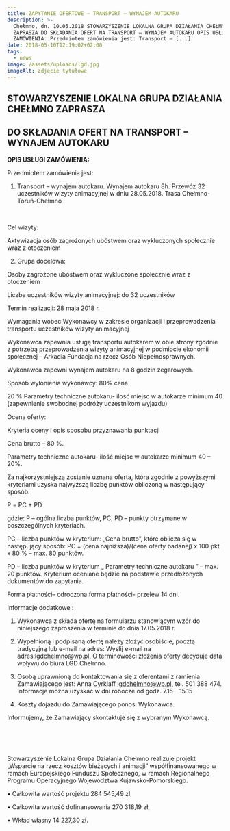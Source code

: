 ```yaml
---
title: ZAPYTANIE OFERTOWE – TRANSPORT – WYNAJEM AUTOKARU
description: >-
  Chełmno, dn. 10.05.2018 STOWARZYSZENIE LOKALNA GRUPA DZIAŁANIA CHEŁMNO
  ZAPRASZA DO SKŁADANIA OFERT NA TRANSPORT – WYNAJEM AUTOKARU OPIS USŁUGI
  ZAMÓWIENIA: Przedmiotem zamówienia jest: Transport – [...]
date: 2018-05-10T12:19:02+02:00
tags:
  - news
image: /assets/uploads/lgd.jpg
imageAlt: zdjęcie tytułowe
---
```

## STOWARZYSZENIE LOKALNA GRUPA DZIAŁANIA CHEŁMNO ZAPRASZA

## DO SKŁADANIA OFERT NA TRANSPORT – WYNAJEM AUTOKARU

**OPIS USŁUGI ZAMÓWIENIA:**

Przedmiotem zamówienia jest:

1. Transport – wynajem autokaru. Wynajem autokaru 8h. Przewóz 32 uczestników wizyty animacyjnej w dniu 28.05.2018. Trasa Chełmno-Toruń-Chełmno

<br>

Cel wizyty:

Aktywizacja osób zagrożonych ubóstwem oraz wykluczonych społecznie wraz z otoczeniem

2. Grupa docelowa:

Osoby zagrożone ubóstwem oraz wykluczone społecznie wraz z otoczeniem



Liczba uczestników wizyty animacyjnej: do 32 uczestników



Termin realizacji: 28 maja 2018 r.



Wymagania wobec Wykonawcy w zakresie organizacji i przeprowadzenia transportu uczestników wizyty animacyjnej



Wykonawca zapewnia usługę transportu autokarem w obie strony zgodnie z potrzebą przeprowadzenia wizyty animacyjnej w podmiocie ekonomii społecznej – Arkadia Fundacja na rzecz Osób Niepełnosprawnych.



Wykonawca zapewni wynajem autokaru na 8 godzin zegarowych.



Sposób wyłonienia wykonawcy: 80% cena



20 % Parametry techniczne autokaru- ilość miejsc w autokarze minimum 40 (zapewnienie swobodnej podróży uczestnikom wyjazdu)



Ocena oferty:



Kryteria oceny i opis sposobu przyznawania punktacji



Cena brutto – 80 %.



Parametry techniczne autokaru- ilość miejsc w autokarze minimum 40 – 20%.



Za najkorzystniejszą zostanie uznana oferta, która zgodnie z powyższymi kryteriami uzyska najwyższą liczbę punktów obliczoną w następujący sposób:



P = PC + PD



gdzie: P – ogólna liczba punktów, PC, PD – punkty otrzymane w poszczególnych kryteriach.



PC – liczba punktów w kryterium: „Cena brutto”, które oblicza się w następujący sposób: PC = (cena najniższa)/(cena oferty badanej) x 100 pkt x 80 % – max. 80 punktów.



PD – liczba punktów w kryterium „ Parametry techniczne autokaru ” – max. 20 punktów. Kryterium oceniane będzie na podstawie przedłożonych dokumentów do zapytania.



Forma płatności– odroczona forma płatności- przelew 14 dni.



Informacje dodatkowe :

1. Wykonawca z składa ofertę na formularzu stanowiącym wzór do niniejszego zaproszenia w terminie do dnia 17.05.2018 r. 

2. Wypełnioną i podpisaną ofertę należy złożyć osobiście, pocztą tradycyjną lub e-mail na adres: Wyslij e-mail na adres:lgdchelmno@wp.pl. O terminowości złożenia oferty decyduje data wpływu do biura LGD Chełmno.

3. Osobą uprawnioną do kontaktowania się z oferentami z ramienia Zamawiającego jest: Anna Cyrklaff lgdchelmno@wp.pl, tel. 501 388 474. Informacje można uzyskać w dni robocze od godz. 7.15 – 15.15



4. Koszty dojazdu do Zamawiającego ponosi Wykonawca.



Informujemy, że Zamawiający skontaktuje się z wybranym Wykonawcą.

<br>

<br>

<br>

Stowarzyszenie Lokalna Grupa Działania Chełmno realizuje projekt „Wsparcie na rzecz kosztów bieżących i animacji” współfinansowanego w ramach Europejskiego Funduszu Społecznego, w ramach Regionalnego Programu Operacyjnego Województwa Kujawsko-Pomorskiego.



• Całkowita wartość projektu 284 545,49 zł,



• Całkowita wartość dofinansowania 270 318,19 zł,



• Wkład własny 14 227,30 zł.
